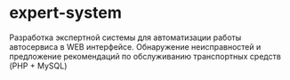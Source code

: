 # expert-system
Разработка экспертной системы для автоматизации работы автосервиса в WEB интерфейсе. Обнаружение неисправностей и предложение рекомендаций по обслуживанию транспортных средств (PHP + MySQL)
